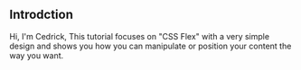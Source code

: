 ## Introdction

Hi, I'm Cedrick, This tutorial focuses on "CSS Flex" with a very simple design and shows you how you can manipulate or position your content the way you want.
